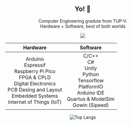 <div align="center">
  
## Yo! 👋

Computer Engineering gradute from TUP-V. <br> Hardware + Software, best of both worlds

</div>
<p align="center">
  <a href="https://skillicons.dev">
    <img src="https://skillicons.dev/icons?i=arduino,raspberrypi,c,cpp,cs,dotnet,unity,github,mysql,python,tensorflow,visualstudio,vscode" />
  </a>
</p>

<div align="center">
  
| Hardware | Software |
| :---: | :---: |
| Arduino <br> Espressif <br> Raspberry Pi Pico <br> FPGA & CPLD <br> Digital Electronics <br> PCB Desing and Layout <br> Embedded Systems <br> Internet of Things (IoT) | C/C++ <br> C# <br> Unity <br> Python <br> Tensorflow <br> PlatformIO <br> Arduino IDE <br> Quartus & ModelSim <br> Gowin (Sipeed)| 

![Top Langs](https://github-readme-stats.vercel.app/api/top-langs/?username=marukoy-bot&layout=compact&theme=transparent&title_color=c9c9c9&text_color=c9c9c9)  

</div>
